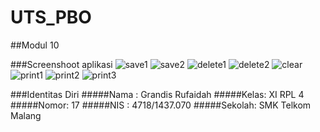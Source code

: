 # UTS_PBO

##Modul 10 

###Screenshoot aplikasi
![save1](https://cloud.githubusercontent.com/assets/23449098/24187367/411384de-0f0f-11e7-93b8-d9b8d0451db7.PNG)
![save2](https://cloud.githubusercontent.com/assets/23449098/24187368/411cd57a-0f0f-11e7-885c-f14b6cbc242e.PNG)
![delete1](https://cloud.githubusercontent.com/assets/23449098/24187369/411f0bb0-0f0f-11e7-935f-575fbb85bb1f.PNG)
![delete2](https://cloud.githubusercontent.com/assets/23449098/24187371/4123edd8-0f0f-11e7-8af7-32f5c5ec4aec.PNG)
![clear](https://cloud.githubusercontent.com/assets/23449098/24187370/41209f84-0f0f-11e7-8180-3a28dda3399f.PNG)
![print1](https://cloud.githubusercontent.com/assets/23449098/24187373/4149ba90-0f0f-11e7-9a8d-6356911c0093.PNG)
![print2](https://cloud.githubusercontent.com/assets/23449098/24187374/4155a9fe-0f0f-11e7-972a-cb59d7ffba0b.PNG)
![print3](https://cloud.githubusercontent.com/assets/23449098/24187366/4112c6fc-0f0f-11e7-9176-37956c6c4b03.PNG)

###Identitas Diri
#####Nama : Grandis Rufaidah
#####Kelas: XI RPL 4
#####Nomor: 17
#####NIS : 4718/1437.070
#####Sekolah: SMK Telkom Malang
